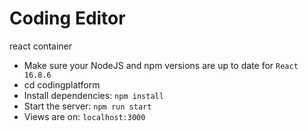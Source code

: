 # Coding Editor
react container

 
- Make sure your NodeJS and npm versions are up to date for `React 16.8.6`
- cd codingplatform
- Install dependencies: `npm install`
- Start the server: `npm run start`
- Views are on: `localhost:3000`

